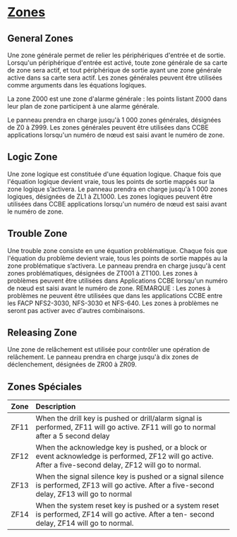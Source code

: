 # [Zones](readme.md)

## General Zones

Une zone générale permet de relier les périphériques d'entrée et de sortie. Lorsqu'un périphérique d'entrée est activé, toute zone générale de sa carte de zone sera actif, et tout périphérique de sortie ayant une zone générale active dans sa carte sera actif. Les zones générales peuvent être utilisées comme arguments
dans les équations logiques.  

La zone Z000 est une zone d'alarme générale : les points listant Z000 dans leur plan de zone participent à une alarme générale.  

Le panneau prendra en charge jusqu'à 1 000 zones générales, désignées de Z0 à Z999. Les zones générales peuvent être utilisées dans CCBE applications lorsqu'un numéro de nœud est saisi avant le numéro de zone.

## Logic Zone

Une zone logique est constituée d'une équation logique. Chaque fois que l'équation logique devient vraie, tous les points de sortie mappés sur la zone logique s’activera.
Le panneau prendra en charge jusqu'à 1 000 zones logiques, désignées de ZL1 à ZL1000. Les zones logiques peuvent être utilisées dans CCBE applications lorsqu'un numéro de nœud est saisi avant le numéro de zone.

## Trouble Zone

Une trouble zone consiste en une équation problématique. Chaque fois que l'équation du problème devient vraie, tous les points de sortie mappés au la zone problématique s’activera.
Le panneau prendra en charge jusqu'à cent zones problématiques, désignées de ZT001 à ZT100. Les zones à problèmes peuvent être utilisées dans Applications CCBE lorsqu'un numéro de nœud est saisi avant le numéro de zone.
REMARQUE : Les zones à problèmes ne peuvent être utilisées que dans les applications CCBE entre les FACP  NFS2-3030, NFS-3030 et NFS-640. Les zones à problèmes ne seront pas activer avec d'autres combinaisons.

## Releasing Zone

Une zone de relâchement est utilisée pour contrôler une opération de relâchement.
Le panneau prendra en charge jusqu'à dix zones de déclenchement, désignées de ZR00 à ZR09.

## Zones Spéciales

| Zone | Description |
| :-- | :-- |
| ZF11 | When the drill key is pushed or drill/alarm signal is performed, ZF11 will go active. ZF11 will go to normal after a 5 second delay |
| ZF12 | When the acknowledge key is pushed, or a block or event acknowledge is performed, ZF12 will go active. After a five-second delay, ZF12 will go to normal. |
| ZF13 | When the signal silence key is pushed or a signal silence is performed, ZF13 will go active. After a five-second delay, ZF13 will go to normal |
| ZF14 | When the system reset key is pushed or a system reset is performed, ZF14 will go active. After a ten- second delay, ZF14 will go to normal. |
